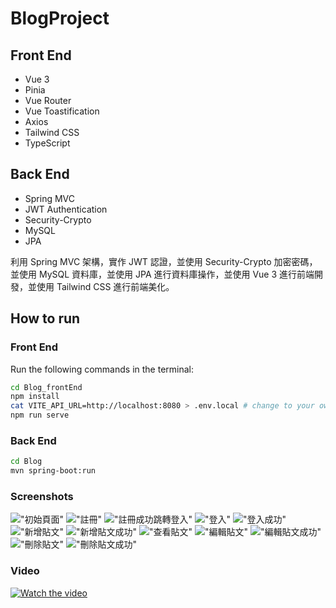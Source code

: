 # BlogProject

## Front End

- Vue 3
- Pinia
- Vue Router
- Vue Toastification
- Axios
- Tailwind CSS
- TypeScript

## Back End

- Spring MVC
- JWT Authentication
- Security-Crypto
- MySQL
- JPA

利用 Spring MVC 架構，實作 JWT 認證，並使用 Security-Crypto 加密密碼，並使用 MySQL 資料庫，並使用 JPA 進行資料庫操作，並使用 Vue 3 進行前端開發，並使用 Tailwind CSS 進行前端美化。

## How to run

### Front End

Run the following commands in the terminal:

```bash
cd Blog_frontEnd
npm install
cat VITE_API_URL=http://localhost:8080 > .env.local # change to your own back end url
npm run serve
```

### Back End

```bash
cd Blog
mvn spring-boot:run
```

### Screenshots

!["初始頁面"](<./Images/localhost_4000_admin-one-vue-tailwind_%20(4).png>)
!["註冊"](<./Images/localhost_4000_admin-one-vue-tailwind_%20(5).png>)
!["註冊成功跳轉登入"](<./Images/localhost_4000_admin-one-vue-tailwind_%20(6).png>)
!["登入"](<./Images/localhost_4000_admin-one-vue-tailwind_%20(7).png>)
!["登入成功"](<./Images/localhost_4000_admin-one-vue-tailwind_%20(8).png>)
!["新增貼文"](<./Images/localhost_4000_admin-one-vue-tailwind_%20(9).png>)
!["新增貼文成功"](<./Images/localhost_4000_admin-one-vue-tailwind_%20(10).png>)
!["查看貼文"](<./Images/localhost_4000_admin-one-vue-tailwind_%20(11).png>)
!["編輯貼文"](<./Images/localhost_4000_admin-one-vue-tailwind_%20(13).png>)
!["編輯貼文成功"](<./Images/localhost_4000_admin-one-vue-tailwind_%20(14).png>)
!["刪除貼文"](<./Images/localhost_4000_admin-one-vue-tailwind_%20(15).png>)
!["刪除貼文成功"](<./Images/localhost_4000_admin-one-vue-tailwind_%20(16).png>)

### Video

[![Watch the video](https://img.youtube.com/vi/1Q8Q2Z4YQqM/maxresdefault.jpg)](./Images/Blog.mp4)
